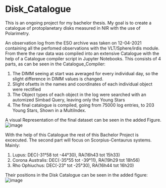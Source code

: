 # Disk_Catalogue
This is an ongoing project for my bachelor thesis. My goal is to create a catalogue of protoplanetary disks measured in NIR with the use of Polarimetry. 

An observation log from the ESO archive was taken on 12-04-2021 containing all the perfomed observations with the VLT/Sphere/irdis module. From there the raw data was compiled into an extensive Catalogue with the help of a Catalogue compiler script in Jupyter Notebooks. This consists of 4 parts, as can be seen in the Catalogue_Compiler:

1. The DIMM seeing at start was averaged for every individual day, so the slight difference in DIMM values is changed.
2. Slight ofsetts in the names and coordinates of each individual object were rectified
3. The Object types of each object in the log were searched with an automized Simbad Query, leaving only the Young Stars
4. The final catalogue is compiled, going from 75000 log entries, to 203 Young Stars, Shown in a MultiIndex.

A visual Representation of the final dataset can be seen in the added Figure.
![image](https://user-images.githubusercontent.com/77166586/118407278-61ee2c00-b680-11eb-8afa-141dcf830326.png)

With the help of this Catalogue the rest of this Bachelor Project is excecuted. The second part will focus on Scorpius-Centaurus systems. Mainly:
1. Lupus: DEC(-31°58 tot -44°30), RA(16h43 tot 15h33)
2. Corona Australis: DEC(-35°55 tot -39°11), RA(19h29 tot 18h56)
3. Rho Ophiuchus: DEC(-23° tot -25°30), RA(16h44 tot 16h20)

Their positions in the Disk Catalogue can be seen in the added figure:
![image](https://user-images.githubusercontent.com/77166586/118417830-2ff7bc80-b6b6-11eb-8570-96ae6fd623d1.png)
